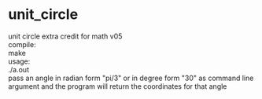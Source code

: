 # unit_circle
unit circle extra credit for math v05<br>
compile:<br>
make<br>
usage:<br>
./a.out<br>
pass an angle in radian form "pi/3" or in degree form "30" as command line argument and the program will return the coordinates for that angle
